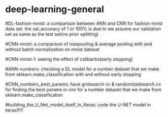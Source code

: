 # deep-learning-general

#DL-fashion-mnist:
a comparison between ANN and CNN for fashion mnist data set.
the val_accuracy of 1 or 100% is due to we assume our validation set as same as the test set(no prior splitting)


#CNN-mnist:
a comparison of maxpooling & average pooling with and without batch normalization on mnist dataset


#CNN-mnist-1:
seeing the effect of callbacks(early stopping)


#ANN-numbers:
checking  a DL model for a number dataset that we make from sklearn.make_classification with and without early stopping 


#CNN_numbers_best_params:
have gridsearch cv & randomizedsearch cv for finding the best params in cnn for a number dataset that we make from sklearn.make_classification 


#building_the_U_Net_model_itself_in_Keras:
code the U-NET model in keras!!!!!
